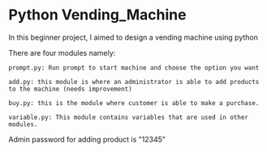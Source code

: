 # Python Vending_Machine

In this beginner project, I aimed to design a vending machine using python

There are four modules namely:

    prompt.py: Run prompt to start machine and choose the option you want
    
    add.py: this module is where an administrator is able to add products to the machine (needs improvement)
    
    buy.py: this is the module where customer is able to make a purchase.
    
    variable.py: This module contains variables that are used in other modules.
    

Admin password for adding product is  "12345"
